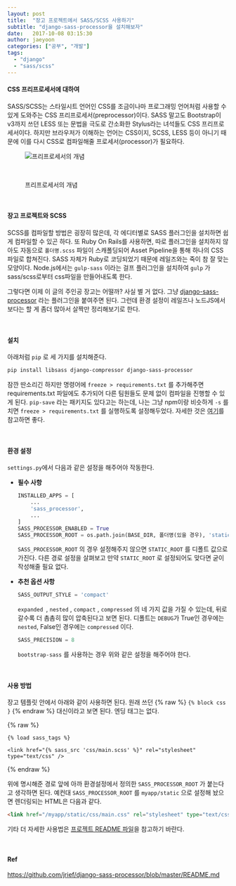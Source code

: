 ```yaml
---
layout: post
title:  "장고 프로젝트에서 SASS/SCSS 사용하기"
subtitle: "django-sass-processor을 설치해보자"
date:   2017-10-08 03:15:30
author: jaeyoon
categories: ["공부", "개발"]
tags:
  - "django"
  - "sass/scss"
---
```


#### CSS 프리프로세서에 대하여

SASS/SCSS는 스타일시트 언어인 CSS를 조금이나마 프로그래밍 언어처럼 사용할 수 있게 도와주는 CSS 프리프로세서(preprocessor)이다. SASS 말고도 Bootstrap이 v3까지 쓰던 LESS 또는 문법을 극도로 간소화한 Stylus라는 녀석들도 CSS 프리프로세서이다. 하지만 브라우저가 이해하는 언어는 CSS이지, SCSS, LESS 등이 아니기 때문에 이를 다시 CSS로 컴파일해줄 프로세서(processor)가 필요하다.

<figure>

​	<img src="https://image.slidesharecdn.com/preprocessor-100427070152-phpapp02/95/preprocessor-3-728.jpg?cb=1319966096" alt="프리프로세서의 개념">

​	<figcaption>프리프로세서의 개념</figcaption>

</figure>



<br>

#### 장고 프로젝트와 SCSS

SCSS를 컴파일할 방법은 굉장히 많은데, 각 에디터별로 SASS 플러그인을 설치하면 쉽게 컴파일할 수 있곤 하다. 또 Ruby On Rails를 사용하면, 따로 플러그인을 설치하지 않아도 자동으로  `폴더명.scss` 파일이 스캐폴딩되어 Asset Pipeline을 통해 하나의 CSS 파일로 합쳐진다. SASS 자체가 Ruby로 코딩되었기 때문에 레일즈와는 죽이 참 잘 맞는 모양이다. Node.js에서는 `gulp-sass` 이라는 걸프 플러그인을 설치하여 `gulp` 가 sass/scss로부터 css파일을 만들어내도록 한다.

그렇다면 이제 이 글의 주인공 장고는 어떨까? 사실 별 거 없다. 그냥 [django-sass-processor](https://github.com/jrief/django-sass-processor) 라는 플러그인을 붙여주면 된다. 그런데 환경 설정이 레일즈나 노드JS에서보다는 할 게 좀더 많아서 살짝만 정리해보기로 한다.



<br>

#### 설치

아래처럼 `pip` 로 세 가지를 설치해준다.

```bash
pip install libsass django-compressor django-sass-processor
```

잠깐 딴소리긴 하지만 명령어에 `freeze > requirements.txt` 를 추가해주면 requirements.txt 파일에도 추가되어 다른 팀원들도 문제 없이 컴파일을 진행할 수 있게 된다. `pip-save` 라는 패키지도 있다고는 하는데, 나는 그냥 npm이랑 비슷하게 `-s` 를 치면 `freeze > requirements.txt` 를 실행하도록 설정해두었다. 자세한 것은 [여기](http://blog.abhiomkar.in/2015/11/12/pip-save-npm-like-behaviour-to-pip/)를 참고하면 좋다.



<br>

#### 환경 설정

`settings.py`에서 다음과 같은 설정을 해주어야 작동한다.

- **필수 사항**

  ```python
  INSTALLED_APPS = [
      ...
      'sass_processor',
      ...
  ]
  SASS_PROCESSOR_ENABLED = True
  SASS_PROCESSOR_ROOT = os.path.join(BASE_DIR, 폴더명(있을 경우), 'static')
  ```

  `SASS_PROCESSOR_ROOT` 의 경우 설정해주지 않으면 `STATIC_ROOT` 를 디폴트 값으로 가진다. 다른 경로 설정을 살펴보고 만약 `STATIC_ROOT` 로 설정되어도 맞다면 굳이 작성해줄 필요 없다.

- **추천 옵션 사항**

  ```python
  SASS_OUTPUT_STYLE = 'compact'
  ```

  `expanded `, `nested` , `compact` , `compressed` 의 네 가지 값을 가질 수 있는데, 뒤로 갈수록 더 촘촘히 많이 압축된다고 보면 된다. 디폴트는 `DEBUG`가 True인 경우에는 `nested`, False인 경우에는 `compressed` 이다.

  ```python
  SASS_PRECISION = 8
  ```

  `bootstrap-sass` 를 사용하는 경우 위와 같은 설정을 해주어야 한다.



<br>

#### 사용 방법

장고 템플릿 안에서 아래와 같이 사용하면 된다. 원래 쓰던 {% raw %} `{% block css }` {% endraw %} 대신이라고 보면 된다. 엔딩 태그는 없다.

{% raw %}
```
{% load sass_tags %}

<link href="{% sass_src 'css/main.scss' %}" rel="stylesheet" type="text/css" />
```
{% endraw %}


위에 명시해준 경로 앞에 아까 환경설정에서 정의한 `SASS_PROCESSOR_ROOT` 가 붙는다고 생각하면 된다. 예컨대 `SASS_PROCESSOR_ROOT` 를 `myapp/static` 으로 설정해 놨으면 렌더링되는 HTML은 다음과 같다.

```html
<link href="/myapp/static/css/main.css" rel="stylesheet" type="text/css" />
```

기타 더 자세한 사용법은 [프로젝트 README 파일](https://github.com/jrief/django-sass-processor/blob/master/README.md)을 참고하기 바란다.



<br>

#### Ref

https://github.com/jrief/django-sass-processor/blob/master/README.md